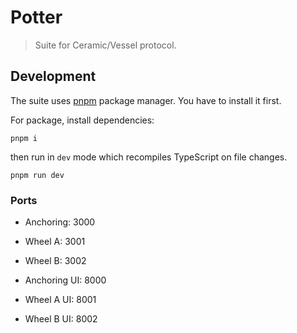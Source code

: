 # Potter

> Suite for Ceramic/Vessel protocol.

## Development

The suite uses [pnpm](https://pnpm.js.org) package manager. You have to install it first.

For package, install dependencies:
```shell script
pnpm i
```
then run in `dev` mode which recompiles TypeScript on file changes.
```shell script
pnpm run dev
```

### Ports

- Anchoring: 3000
- Wheel A: 3001
- Wheel B: 3002

- Anchoring UI: 8000
- Wheel A UI: 8001
- Wheel B UI: 8002